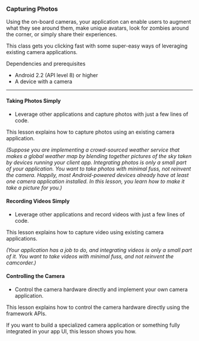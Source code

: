 ### Capturing Photos
Using the on-board cameras, your application can enable users to augment what they see around them, make unique avatars, look for zombies around the corner, or simply share their experiences.

This class gets you clicking fast with some super-easy ways of leveraging existing camera applications. 

Dependencies and prerequisites
- Android 2.2 (API level 8) or higher
- A device with a camera

-----------------------------------------------------------

#### Taking Photos Simply
- Leverage other applications and capture photos with just a few lines of code.

This lesson explains how to capture photos using an existing camera application.

_(Suppose you are implementing a crowd-sourced weather service that makes a global weather map by blending together pictures of the sky taken by devices running your client app. Integrating photos is only a small part of your application. You want to take photos with minimal fuss, not reinvent the camera. Happily, most Android-powered devices already have at least one camera application installed. In this lesson, you learn how to make it take a picture for you.)_

#### Recording Videos Simply
- Leverage other applications and record videos with just a few lines of code.

This lesson explains how to capture video using existing camera applications.

_(Your application has a job to do, and integrating videos is only a small part of it. You want to take videos with minimal fuss, and not reinvent the camcorder.)_

#### Controlling the Camera
- Control the camera hardware directly and implement your own camera application.

This lesson explains how to control the camera hardware directly using the framework APIs.

If you want to build a specialized camera application or something fully integrated in your app UI, this lesson shows you how.


